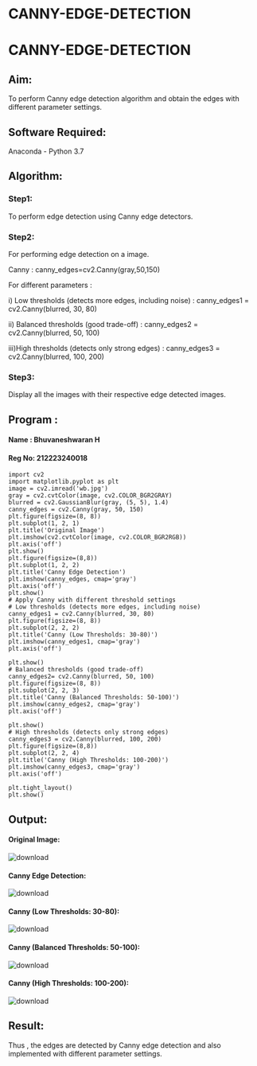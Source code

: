 # CANNY-EDGE-DETECTION
# CANNY-EDGE-DETECTION

## Aim:

To perform Canny edge detection algorithm and obtain the edges with different parameter settings.

## Software Required:

Anaconda - Python 3.7

## Algorithm:
### Step1:
To perform edge detection using Canny edge detectors.

### Step2:
For performing edge detection on a image.

Canny :
canny_edges=cv2.Canny(gray,50,150)

For different parameters :

i) Low thresholds (detects more edges, including noise) :
canny_edges1 = cv2.Canny(blurred, 30, 80)

ii) Balanced thresholds (good trade-off) :
canny_edges2 = cv2.Canny(blurred, 50, 100)

iii)High thresholds (detects only strong edges) :
canny_edges3 = cv2.Canny(blurred, 100, 200)

### Step3:
Display all the images with their respective edge detected images.

## Program :
#### Name : Bhuvaneshwaran H
#### Reg No: 212223240018
```
import cv2
import matplotlib.pyplot as plt
image = cv2.imread('wb.jpg') 
gray = cv2.cvtColor(image, cv2.COLOR_BGR2GRAY)
blurred = cv2.GaussianBlur(gray, (5, 5), 1.4)
canny_edges = cv2.Canny(gray, 50, 150)
plt.figure(figsize=(8, 8))
plt.subplot(1, 2, 1)
plt.title('Original Image')
plt.imshow(cv2.cvtColor(image, cv2.COLOR_BGR2RGB))
plt.axis('off')
plt.show()
plt.figure(figsize=(8,8))
plt.subplot(1, 2, 2)
plt.title('Canny Edge Detection')
plt.imshow(canny_edges, cmap='gray')
plt.axis('off')
plt.show()
# Apply Canny with different threshold settings
# Low thresholds (detects more edges, including noise)
canny_edges1 = cv2.Canny(blurred, 30, 80)
plt.figure(figsize=(8, 8))
plt.subplot(2, 2, 2)
plt.title('Canny (Low Thresholds: 30-80)')
plt.imshow(canny_edges1, cmap='gray')
plt.axis('off')

plt.show()
# Balanced thresholds (good trade-off)
canny_edges2= cv2.Canny(blurred, 50, 100)
plt.figure(figsize=(8, 8))
plt.subplot(2, 2, 3)
plt.title('Canny (Balanced Thresholds: 50-100)')
plt.imshow(canny_edges2, cmap='gray')
plt.axis('off')

plt.show()
# High thresholds (detects only strong edges)
canny_edges3 = cv2.Canny(blurred, 100, 200)
plt.figure(figsize=(8,8))
plt.subplot(2, 2, 4)
plt.title('Canny (High Thresholds: 100-200)')
plt.imshow(canny_edges3, cmap='gray')
plt.axis('off')

plt.tight_layout()
plt.show()
```
## Output:

#### Original Image:

![download](https://github.com/user-attachments/assets/65612df9-ed16-41c5-9b07-ef5843a58b6d)

#### Canny Edge Detection:

![download](https://github.com/user-attachments/assets/5a6a54cd-cdbf-4c69-ba2f-c68f1dc42bd5)

#### Canny (Low Thresholds: 30-80):

![download](https://github.com/user-attachments/assets/9bae14a2-8078-4320-9bdb-981a7f6904ff)

#### Canny (Balanced Thresholds: 50-100):

![download](https://github.com/user-attachments/assets/39ec2f53-c4ea-424a-bdf5-af6b31667e3b)

#### Canny (High Thresholds: 100-200):

![download](https://github.com/user-attachments/assets/42a54d7c-53e7-4b28-893a-db2fa90adc54)

## Result:

Thus , the edges are detected by Canny edge detection and also implemented with different parameter settings.












